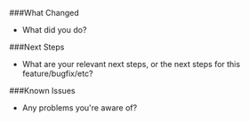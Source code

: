 ###What Changed
- What did you do?

###Next Steps
- What are your relevant next steps, or the next steps for this feature/bugfix/etc?

###Known Issues
- Any problems you're aware of?
